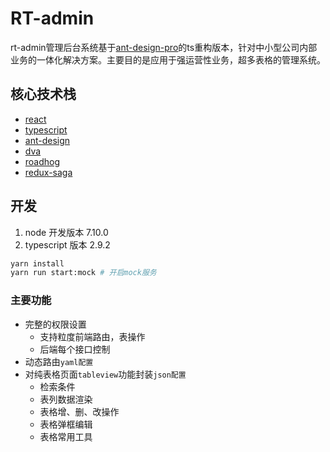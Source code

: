# RT-admin

rt-admin管理后台系统基于[ant-design-pro](https://github.com/ant-design/ant-design-pro)的ts重构版本，针对中小型公司内部业务的一体化解决方案。主要目的是应用于强运营性业务，超多表格的管理系统。

## 核心技术栈

- [react](https://github.com/facebook/react)
- [typescript](https://github.com/facebook/react)
- [ant-design](https://github.com/ant-design/ant-design)
- [dva](https://github.com/dvajs/dva)
- [roadhog](https://github.com/sorrycc/roadhog)
- [redux-saga](https://github.com/redux-saga/redux-saga)

## 开发

1. node 开发版本 7.10.0
2. typescript 版本 2.9.2

```bash
yarn install
yarn run start:mock # 开启mock服务
```

### 主要功能

- 完整的权限设置
  - 支持粒度前端路由，表操作
  - 后端每个接口控制
- 动态路由`yaml配置`
- 对纯表格页面`tableview`功能封装`json配置`
  - 检索条件
  - 表列数据渲染
  - 表格增、删、改操作
  - 表格弹框编辑
  - 表格常用工具




